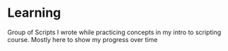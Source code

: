 # Learning

Group of Scripts I wrote while practicing concepts in my intro to
scripting course. Mostly here to show my progress over time
